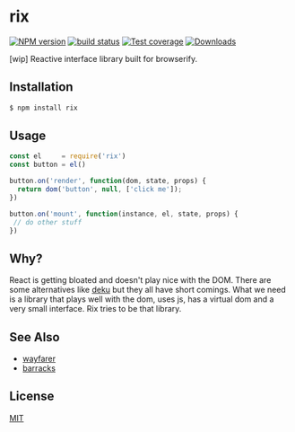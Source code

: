 # rix
[![NPM version][npm-image]][npm-url]
[![build status][travis-image]][travis-url]
[![Test coverage][coveralls-image]][coveralls-url]
[![Downloads][downloads-image]][downloads-url]

[wip] Reactive interface library built for browserify.

## Installation
```bash
$ npm install rix
```

## Usage
```js
const el     = require('rix')
const button = el()

button.on('render', function(dom, state, props) {
  return dom('button', null, ['click me']);
})

button.on('mount', function(instance, el, state, props) {
 // do other stuff
})
```

## Why?
React is getting bloated and doesn't play nice with the DOM. There are some
alternatives like [deku](https://github.com/segmentio/deku) but they all have
short comings. What we need is a library that plays well with the dom, uses js,
has a virtual dom and a very small interface. Rix tries to be that library.

## See Also
- [wayfarer](https://github.com/yoshuawuyts/wayfarer)
- [barracks](https://github.com/yoshuawuyts/barracks)

## License
[MIT](https://tldrlegal.com/license/mit-license)

[npm-image]: https://img.shields.io/npm/v/rix.svg?style=flat-square
[npm-url]: https://npmjs.org/package/rix
[travis-image]: https://img.shields.io/travis/yoshuawuyts/rix.svg?style=flat-square
[travis-url]: https://travis-ci.org/yoshuawuyts/rix
[coveralls-image]: https://img.shields.io/coveralls/yoshuawuyts/rix.svg?style=flat-square
[coveralls-url]: https://coveralls.io/r/yoshuawuyts/rix?branch=master
[downloads-image]: http://img.shields.io/npm/dm/rix.svg?style=flat-square
[downloads-url]: https://npmjs.org/package/rix
